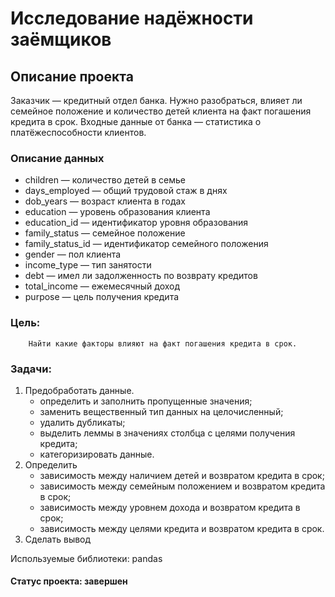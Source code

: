 # Исследование надёжности заёмщиков

## Описание проекта
Заказчик — кредитный отдел банка. Нужно разобраться, влияет ли семейное положение и количество детей клиента на факт погашения кредита в срок. Входные данные от банка — статистика о платёжеспособности клиентов.

### Описание данных
- children — количество детей в семье
- days_employed — общий трудовой стаж в днях
- dob_years — возраст клиента в годах
- education — уровень образования клиента
- education_id — идентификатор уровня образования
- family_status — семейное положение
- family_status_id — идентификатор семейного положения
- gender — пол клиента
- income_type — тип занятости
- debt — имел ли задолженность по возврату кредитов
- total_income — ежемесячный доход
- purpose — цель получения кредита

### Цель:
        Найти какие факторы влияют на факт погашения кредита в срок.

### Задачи:
1. Предобработать данные.
    - определить и заполнить пропущенные значения;
    - заменить вещественный тип данных на целочисленный;
    - удалить дубликаты;
    - выделить леммы в значениях столбца с целями получения кредита;
    - категоризировать данные.
2. Определить 
    - зависимость между наличием детей и возвратом кредита в срок;
    - зависимость между семейным положением и возвратом кредита в срок;
    - зависимость между уровнем дохода и возвратом кредита в срок;
    - зависимость между целями кредита и возвратом кредита в срок.
 3. Сделать вывод

Используемые библиотеки: pandas 

#### Статус проекта: завершен
